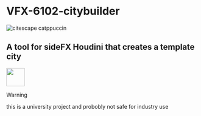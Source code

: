 # VFX-6102-citybuilder
![citescape catppuccin](https://github.com/JoeHarper-tech/VFX-6102-citybuilder/blob/main/pictures/cat_evening-sky.png?raw=true)
## A tool for sideFX Houdini that creates a template city
<img src="https://github.com/kuisux/VFX-6102-citybuilder/blob/main/pictures/KuiLogo.png?raw=true" width="48">

> [!WARNING]
> this is a university project and probobly not safe for industry use
